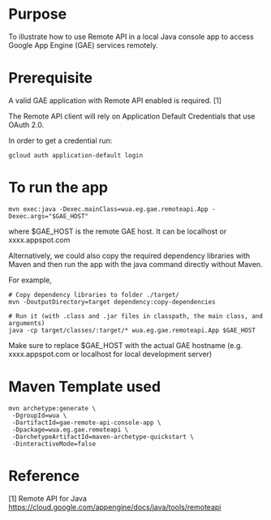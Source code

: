 # Purpose
To illustrate how to use Remote API in a local Java console app to access Google App Engine (GAE) services remotely.

# Prerequisite

A valid GAE application with Remote API enabled is required. [1]

The Remote API client will rely on Application Default Credentials that use OAuth 2.0.

In order to get a credential run:

```
gcloud auth application-default login
```

# To run the app
```
mvn exec:java -Dexec.mainClass=wua.eg.gae.remoteapi.App -Dexec.args="$GAE_HOST"
```

where $GAE_HOST is the remote GAE host.  It can be localhost or xxxx.appspot.com

Alternatively, we could also copy the required dependency libraries with Maven and then run the app with the java command directly without Maven.

For example,

```
# Copy dependency libraries to folder ./target/
mvn -DoutputDirectory=target dependency:copy-dependencies

# Run it (with .class and .jar files in classpath, the main class, and arguments)
java -cp target/classes/:target/* wua.eg.gae.remoteapi.App $GAE_HOST
```

Make sure to replace $GAE_HOST with the actual GAE hostname (e.g. xxxx.appspot.com or localhost for local development server)

# Maven Template used
```
mvn archetype:generate \
 -DgroupId=wua \
 -DartifactId=gae-remote-api-console-app \
 -Dpackage=wua.eg.gae.remoteapi \
 -DarchetypeArtifactId=maven-archetype-quickstart \
 -DinteractiveMode=false
```

# Reference
[1] Remote API for Java
https://cloud.google.com/appengine/docs/java/tools/remoteapi

